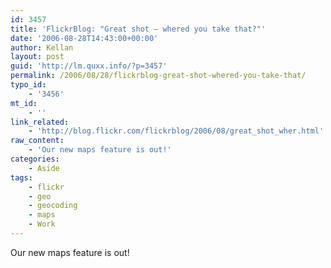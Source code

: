 ```yaml
---
id: 3457
title: 'FlickrBlog: "Great shot – whered you take that?"'
date: '2006-08-28T14:43:00+00:00'
author: Kellan
layout: post
guid: 'http://lm.quxx.info/?p=3457'
permalink: /2006/08/28/flickrblog-great-shot-whered-you-take-that/
typo_id:
    - '3456'
mt_id:
    - ''
link_related:
    - 'http://blog.flickr.com/flickrblog/2006/08/great_shot_wher.html'
raw_content:
    - 'Our new maps feature is out!'
categories:
    - Aside
tags:
    - flickr
    - geo
    - geocoding
    - maps
    - Work
---
```


Our new maps feature is out!